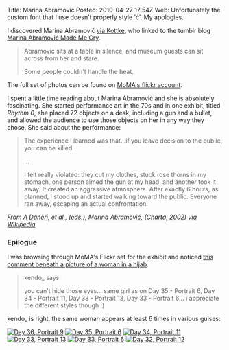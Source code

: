 Title: Marina Abramović
Posted: 2010-04-27 17:54Z
Web: Unfortunately the custom font that I use doesn't properly style 'ć'. My apologies.

I discovered Marina Abramović [via 
Kottke][kottke-abramovic], who linked to the tumblr blog 
[Marina Abramović Made Me Cry][abramovic-cry].

> Abramovic sits at a table in silence, and museum guests 
> can sit across from her and stare.
>
> Some people couldn't handle the heat.

The full set of photos can be found on [MoMA's flickr 
account][moma-flickr].

I spent a little time reading about Marina Abramović and she 
is absolutely fascinating. She started performance art in 
the 70s and in one exhibit, titled *Rhythm 0*, she placed 72 
objects on a desk, including a gun and a bullet, and allowed 
the audience to use those objects on her in any way they 
chose. She said about the performance:

> The experience I learned was that…if you leave decision 
> to the public, you can be killed.
>
> ... 
>
> I felt really violated: they cut my clothes, stuck rose 
> thorns in my stomach, one person aimed the gun at my 
> head, and another took it away. It created an aggressive 
> atmosphere. After exactly 6 hours, as planned, I stood 
> up and started walking toward the public. Everyone ran 
> away, escaping an actual confrontation.

*From [A Daneri, et al., (eds.), Marina Abramović, (Charta, 
2002) via Wikipedia][wikipedia]*

### Epilogue

I was browsing through MoMA's Flickr set for the exhibit 
and noticed [this comment beneath a picture of a woman in 
a hijab][comment].

> kendo_ says:
>
> you can't hide those eyes... same girl as on Day 35 - 
> Portrait 6, Day 34 - Portrait 11, Day 33 - Portrait 13, 
> Day 33 - Portrait 6... i appreciate the different styles 
> though :)

kendo_ is right, the same woman appears at least 6 times in 
various guises:

[![Day 36, Portrait 9][img-36-9]][link-36-9]
[![Day 35, Portrait 6][img-35-6]][link-35-6]
[![Day 34, Portrait 11][img-34-11]][link-34-11]
[![Day 33, Portrait 13][img-33-13]][link-33-13]
[![Day 33, Portrait 6][img-33-6]][link-33-6]
[![Day 32, Portrait 12][img-32-12]][link-32-12]

  [kottke-abramovic]: http://kottke.org/10/04/marina-abramovic-made-me-cry
  [abramovic-cry]: http://marinaabramovicmademecry.tumblr.com/
  [moma-flickr]: http://www.flickr.com/photos/themuseumofmodernart/sets/72157623741486824/
  [wikipedia]: http://en.wikipedia.org/w/index.php?title=Marina_Abramović&oldid=357491619#Rhythm_0.2C_1974
  [comment]: http://www.flickr.com/photos/themuseumofmodernart/4545937591/#comment72157623794710583
  
  [link-36-9]: http://www.flickr.com/photos/themuseumofmodernart/4545937591/in/set-72157623741486824/
  [img-36-9]: http://farm5.static.flickr.com/4069/4545937591_b12f6223be_m_d.jpg
  [link-35-6]: http://www.flickr.com/photos/themuseumofmodernart/4537583071/in/set-72157623741486824/
  [img-35-6]: http://farm5.static.flickr.com/4020/4537583071_8b2e32581e_m.jpg
  [link-34-11]: http://www.flickr.com/photos/themuseumofmodernart/4537551033/in/set-72157623741486824/
  [img-34-11]: http://farm5.static.flickr.com/4001/4537551033_1bd32fc51d_m.jpg
  [link-33-13]: http://www.flickr.com/photos/themuseumofmodernart/4538118930/in/set-72157623741486824/
  [img-33-13]: http://farm5.static.flickr.com/4030/4538118930_47c3556e83_m.jpg
  [link-33-6]: http://www.flickr.com/photos/themuseumofmodernart/4525948739/in/set-72157623741486824/
  [img-33-6]: http://farm5.static.flickr.com/4047/4525948739_17127f33d5_m.jpg
  [link-32-12]: http://www.flickr.com/photos/themuseumofmodernart/4526516580/in/set-72157623741486824/
  [img-32-12]: http://farm5.static.flickr.com/4017/4526516580_943563b110_m.jpg